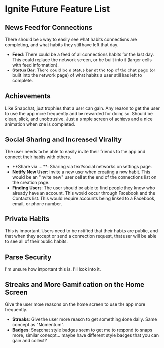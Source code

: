 # Ignite Future Feature List

## News Feed for Connections

There should be a way to easily see what habits connections are completing, and what habits they still have left that day.

* **Feed**: There could be a feed of all connections habits for the last day. This could replace the network screen, or be built into it (larger cells with feed information).
* **Status Bar**: There could be a status bar at the top of the chat page (or built into the network page) of what habits a user still has left to complete.

## Achievements

Like Snapchat, just trophies that a user can gain. Any reason to get the user to use the app more frequently and be rewarded for doing so. Should be clean, slick, and unobtrusive. Just a simple screen of achievs and a nice animation when one is completed.

## Social Sharing and Increased Virality

The user needs to be able to easily invite their friends to the app and connect their habits with others.

* **Share via ... **: Sharing via text/social networks on settings page.
* **Notify New User**: Invite a new user when creating a new habit. This would be an "invite new" user cell at the end of the connections list on the creation page.
* **Finding Users**: The user should be able to find people they know who already have an account. This would occur through Facebook and the Contacts list. This would require accounts being linked to a Facebook, email, or phone number.

## Private Habits

This is important. Users need to be notified that their habits are public, and that when they accept or send a connection request, that user will be able to see all of their public habits. 

## Parse Security

I'm unsure how important this is. I'll look into it.

## Streaks and More Gamification on the Home Screen

Give the user more reasons on the home screen to use the app more frequently.

* **Streaks**: Give the user more reason to get something done daily. Same concept as "Momentum".
* **Badges**: Snapchat style badges seem to get me to respond to snaps more, similar conecpt... maybe have different style badges that you can gain and collect?
